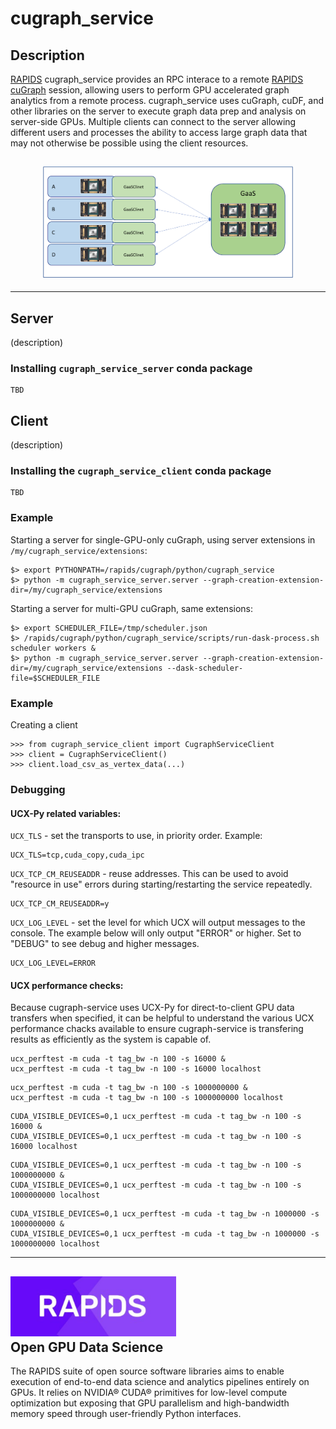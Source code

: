 # cugraph_service

## Description
[RAPIDS](https://rapids.ai) cugraph_service provides an RPC interace to a remote [RAPIDS cuGraph](https://github.com/rapidsai/cugraph) session, allowing users to perform GPU accelerated graph analytics from a remote process. cugraph_service uses cuGraph, cuDF, and other libraries on the server to execute graph data prep and analysis on server-side GPUs. Multiple clients can connect to the server allowing different users and processes the ability to access large graph data that may not otherwise be possible using the client resources.

## <div align="center"><img src="img/cugraph_service_pict.png" width="400px"/></div>

-----

## Server
(description)
### Installing `cugraph_service_server` conda package

    TBD

## Client
(description)
### Installing the `cugraph_service_client` conda package

    TBD

### Example
Starting a server for single-GPU-only cuGraph, using server extensions in `/my/cugraph_service/extensions`:
```
$> export PYTHONPATH=/rapids/cugraph/python/cugraph_service
$> python -m cugraph_service_server.server --graph-creation-extension-dir=/my/cugraph_service/extensions
```

Starting a server for multi-GPU cuGraph, same extensions:
```
$> export SCHEDULER_FILE=/tmp/scheduler.json
$> /rapids/cugraph/python/cugraph_service/scripts/run-dask-process.sh scheduler workers &
$> python -m cugraph_service_server.server --graph-creation-extension-dir=/my/cugraph_service/extensions --dask-scheduler-file=$SCHEDULER_FILE
```

### Example
Creating a client
```
>>> from cugraph_service_client import CugraphServiceClient
>>> client = CugraphServiceClient()
>>> client.load_csv_as_vertex_data(...)
```

### Debugging
#### UCX-Py related variables:
`UCX_TLS` - set the transports to use, in priority order. Example:
```
UCX_TLS=tcp,cuda_copy,cuda_ipc
```
`UCX_TCP_CM_REUSEADDR` - reuse addresses. This can be used to avoid "resource in use" errors during starting/restarting the service repeatedly.
```
UCX_TCP_CM_REUSEADDR=y
```
`UCX_LOG_LEVEL` - set the level for which UCX will output messages to the console. The example below will only output "ERROR" or higher. Set to "DEBUG" to see debug and higher messages.
```
UCX_LOG_LEVEL=ERROR
```

#### UCX performance checks:
Because cugraph-service uses UCX-Py for direct-to-client GPU data transfers when specified, it can be helpful to understand the various UCX performance chacks available to ensure cugraph-service is transfering results as efficiently as the system is capable of.
```
ucx_perftest -m cuda -t tag_bw -n 100 -s 16000 &
ucx_perftest -m cuda -t tag_bw -n 100 -s 16000 localhost
```
```
ucx_perftest -m cuda -t tag_bw -n 100 -s 1000000000 &
ucx_perftest -m cuda -t tag_bw -n 100 -s 1000000000 localhost
```
```
CUDA_VISIBLE_DEVICES=0,1 ucx_perftest -m cuda -t tag_bw -n 100 -s 16000 &
CUDA_VISIBLE_DEVICES=0,1 ucx_perftest -m cuda -t tag_bw -n 100 -s 16000 localhost
```
```
CUDA_VISIBLE_DEVICES=0,1 ucx_perftest -m cuda -t tag_bw -n 100 -s 1000000000 &
CUDA_VISIBLE_DEVICES=0,1 ucx_perftest -m cuda -t tag_bw -n 100 -s 1000000000 localhost
```
```
CUDA_VISIBLE_DEVICES=0,1 ucx_perftest -m cuda -t tag_bw -n 1000000 -s 1000000000 &
CUDA_VISIBLE_DEVICES=0,1 ucx_perftest -m cuda -t tag_bw -n 1000000 -s 1000000000 localhost
```

------

## <div align="left"><img src="img/rapids_logo.png" width="265px"/></div> Open GPU Data Science

The RAPIDS suite of open source software libraries aims to enable execution of end-to-end data science and analytics pipelines entirely on GPUs. It relies on NVIDIA® CUDA® primitives for low-level compute optimization but exposing that GPU parallelism and high-bandwidth memory speed through user-friendly Python interfaces.
